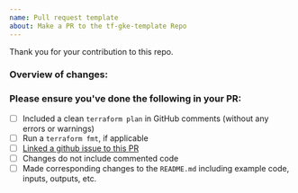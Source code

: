 ```yaml
---
name: Pull request template
about: Make a PR to the tf-gke-template Repo
---
```


Thank you for your contribution to this repo.


### Overview of changes:

### Please ensure you've done the following in your PR: 

- [ ] Included a clean `terraform plan` in GitHub comments (without any errors or warnings)
- [ ] Run a `terraform fmt`, if applicable
- [ ] [Linked a github issue to this PR](https://docs.github.com/en/issues/tracking-your-work-with-issues/linking-a-pull-request-to-an-issue)
- [ ] Changes do not include commented code
- [ ] Made corresponding changes to the `README.md` including example code, inputs, outputs, etc.